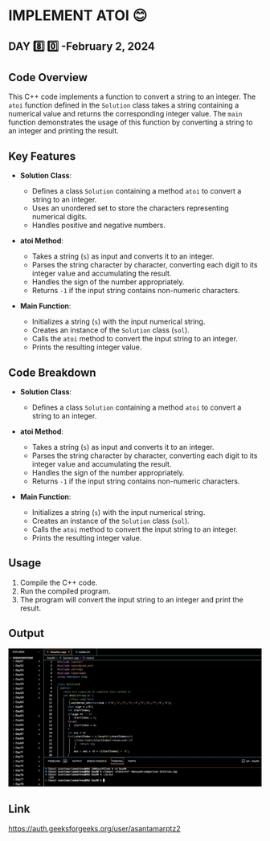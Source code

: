 # IMPLEMENT ATOI :blush:
## DAY :eight: :zero: -February 2, 2024

## Code Overview

This C++ code implements a function to convert a string to an integer. The `atoi` function defined in the `Solution` class takes a string containing a numerical value and returns the corresponding integer value. The `main` function demonstrates the usage of this function by converting a string to an integer and printing the result.

## Key Features

- **Solution Class**:
  - Defines a class `Solution` containing a method `atoi` to convert a string to an integer.
  - Uses an unordered set to store the characters representing numerical digits.
  - Handles positive and negative numbers.

- **atoi Method**:
  - Takes a string (`s`) as input and converts it to an integer.
  - Parses the string character by character, converting each digit to its integer value and accumulating the result.
  - Handles the sign of the number appropriately.
  - Returns `-1` if the input string contains non-numeric characters.

- **Main Function**:
  - Initializes a string (`s`) with the input numerical string.
  - Creates an instance of the `Solution` class (`sol`).
  - Calls the `atoi` method to convert the input string to an integer.
  - Prints the resulting integer value.

## Code Breakdown

- **Solution Class**:
  - Defines a class `Solution` containing a method `atoi` to convert a string to an integer.

- **atoi Method**:
  - Takes a string (`s`) as input and converts it to an integer.
  - Parses the string character by character, converting each digit to its integer value and accumulating the result.
  - Handles the sign of the number appropriately.
  - Returns `-1` if the input string contains non-numeric characters.

- **Main Function**:
  - Initializes a string (`s`) with the input numerical string.
  - Creates an instance of the `Solution` class (`sol`).
  - Calls the `atoi` method to convert the input string to an integer.
  - Prints the resulting integer value.

## Usage

1. Compile the C++ code.
2. Run the compiled program.
3. The program will convert the input string to an integer and print the result.


## Output

![Reference Image](s80.png)

## Link
<https://auth.geeksforgeeks.org/user/asantamarptz2>